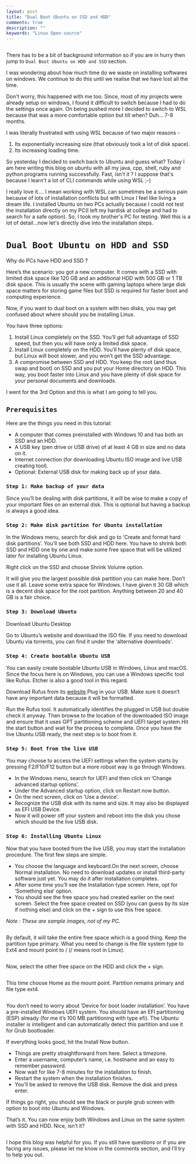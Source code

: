 ```yaml
---
layout: post
title: "Dual Boot Ubuntu on SSD and HDD"
comments: true
description: ""
keywords: "Linux Open-source"
---
```


<img  src="https://raw.githubusercontent.com/kritika-srivastava/Personal-Blog/refs/heads/main/assets/images/linux5.png" alt>

There has to be a bit of background information so if you are in hurry then jump to `Dual Boot Ubuntu on HDD and SSD` section. 

I was wondering about how much time do we waste on installing softwares on windows. We continue to do this until we realise that we have lost all the time.

Don't worry, this happened with me too. Since, most of my projects were already setup on windows, I found it difficult to switch because I had to do the settings once again. On being pushed more I decided to switch to WSL because that was a more comfortable option but till when? Duh... 7-8 months. 

I was literally frustrated with using WSL because of two major reasons -
1. Its exponentially increasing size (that obviously took a lot of disk space).
2. Its increasing loading time.

So yesterday I decided to switch back to Ubuntu and guess what? Today I am here writing this blog on ubuntu with all my java, cpp, shell, ruby and python programs running successfully. Fast, isn't it ? I suppose that's because I learn't a lot of CLI commands while using WSL ;-) 

I really love it.... I mean working with WSL can sometimes be a serious pain because of lots of installation conflicts but with Linux I feel like living a dream life. I installed Ubuntu on two PCs actually because I could not test the installation directly on my PC(I left my hardisk at college and had to search for a safe option). So, I took my brother's PC for testing. Well this is a lot of detail...now let's directly dive into the installation steps.

# `Dual Boot Ubuntu on HDD and SSD`
Why do PCs have HDD and SSD ?

Here’s the scenario: you got a new computer. It comes with a SSD with limited disk space like 120 GB and an additional HDD with 500 GB or 1 TB disk space. This is usually the scene with gaming laptops where large disk space matters for storing game files but SSD is required for faster boot and computing experience. 

Now, if you want to dual boot on a system with two disks, you may get confused about where should you be installing Linux.

You have three options:
1. Install Linux completely on the SSD. You’ll get full advantage of SSD speed, but then you will have only a limited disk space. 
2. Install Linux completely on the HDD. You’ll have plenty of disk space, but Linux will boot slower, and you won’t get the SSD advantage.
3. A compromise between SSD and HDD. You keep the root (and thus swap and boot) on SSD and you put your Home directory on HDD. This way, you boot faster into Linux and you have plenty of disk space for your personal documents and downloads.

I went for the 3rd Option and this is what I am going to tell you.

## `Prerequisites`
Here are the things you need in this tutorial:

- A computer that comes preinstalled with Windows 10 and has both an SSD and an HDD.
- A USB key (pen drive or USB drive) of at least 4 GB in size and no data on it.
- Internet connection (for downloading Ubuntu ISO image and live USB creating tool).
-  Optional: External USB disk for making back up of your data.

### `Step 1: Make backup of your data`

Since you’ll be dealing with disk partitions, it will be wise to make a copy of your important files on an external disk. This is optional but having a backup is always a good idea.

### `Step 2: Make disk partition for Ubuntu installation`

In the Windows menu, search for disk and go to ‘Create and format hard disk partitions’.
You’ll see both SSD and HDD here. You have to shrink both SSD and HDD one by one and make some free space that will be utilized later for installing Ubuntu Linux.

Right click on the SSD and choose Shrink Volume option. 

It will give you the largest possible disk partition you can make here. Don’t use it all. Leave some extra space for Windows. I have given it 30 GB which is a decent disk space for the root partition. Anything between 20 and 40 GB is a fair choice.

### `Step 3: Download Ubuntu`
Download Ubuntu Desktop

Go to Ubuntu’s website and download the ISO file. If you need to download Ubuntu via torrents, you can find it under the ‘alternative downloads’.

### `Step 4: Create bootable Ubuntu USB`

You can easily create bootable Ubuntu USB in Windows, Linux and macOS. Since the focus here is on Windows, you can use a Windows specific tool like Rufus. Etcher is also a good tool in this regard.

Download Rufus from its [website](https://rufus.ie/).Plug in your USB. Make sure it doesn’t have any important data because it will be formatted.

Run the Rufus tool. It automatically identifies the plugged in USB but double check it anyway. Then browse to the location of the downloaded ISO image and ensure that it uses GPT partitioning scheme and UEFI target system.Hit the start button and wait for the process to complete. Once you have the live Ubuntu USB ready, the next step is to boot from it.

### `Step 5: Boot from the live USB`

You may choose to access the UEFI settings when the system starts by pressing F2/F10/F12 button but a more robust way is go through Windows.

- In the Windows menu, search for UEFI and then click on ‘Change advanced startup options’.
- Under the Advanced startup option, click on Restart now button.
- On the next screen, click on ‘Use a device’.
- Recognize the USB disk with its name and size. It may also be displayed as EFI USB Device.
- Now it will power off your system and reboot into the disk you chose which should be the live USB disk. 

### `Step 6: Installing Ubuntu Linux`

Now that you have booted from the live USB, you may start the installation procedure. The first few steps are simple. 
- You choose the language and keyboard.On the next screen, choose Normal installation. No need to download updates or install third-party software just yet. You may do it after installation completes. 
- After some time you’ll see the Installation type screen. Here, opt for ‘Something else‘ option.
- You should see the free space you had created earlier on the next screen. Select the free space created on SSD (you can guess by its size if nothing else) and click on the + sign to use this free space.

_Note : These are sample images, not of my PC._

<img src="https://raw.githubusercontent.com/kritika-srivastava/Personal-Blog/refs/heads/main/assets/images/linux1.png" alt>

By default, it will take the entire free space which is a good thing. Keep the partition type primary.
What you need to change is the file system type to Ext4 and mount point to / (/ means root in Linux).

<img src="https://raw.githubusercontent.com/kritika-srivastava/Personal-Blog/refs/heads/main/assets/images/linux2.png" alt>

Now, select the other free space on the HDD and click the + sign.

<img src="https://raw.githubusercontent.com/kritika-srivastava/Personal-Blog/refs/heads/main/assets/images/linux3.png" alt>

This time choose Home as the mount point. Partition remains primary and file type ext4.

<img src="https://raw.githubusercontent.com/kritika-srivastava/Personal-Blog/refs/heads/main/assets/images/linux4.png" alt>

You don’t need to worry about ‘Device for boot loader installation’. You have a pre-installed Windows UEFI system. You should have an EFI partitioning (ESP) already (for me it’s 100 MB partitioning with type efi). The Ubuntu installer is intelligent and can automatically detect this partition and use it for Grub bootloader.

 If everything looks good, hit the Install Now button.

- Things are pretty straightforward from here. Select a timezone. 
- Enter a username, computer’s name, i.e. hostname and an easy to remember password. 
- Now wait for like 7-8 minutes for the installation to finish.
- Restart the system when the installation finishes.
- You’ll be asked to remove the USB disk. Remove the disk and press enter.

 If things go right, you should see the black or purple grub screen with option to boot into Ubuntu and Windows.

 That’s it. You can now enjoy both Windows and Linux on the same system with SSD and HDD. Nice, isn’t it?

<img src="https://raw.githubusercontent.com/kritika-srivastava/Personal-Blog/refs/heads/main/assets/images/linux6.png" alt>

I hope this blog was helpful for you. If you still have questions or if you are facing any issues, please let me know in the comments section, and I’ll try to help you out.
